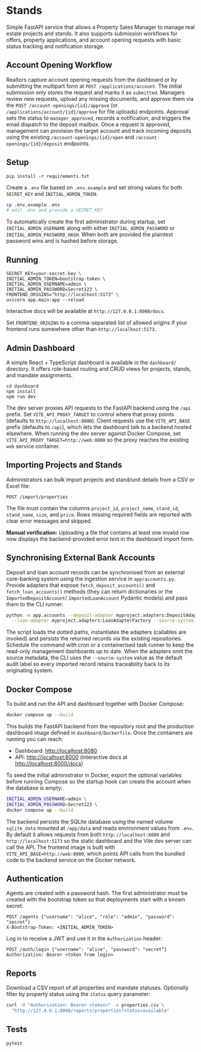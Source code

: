 # Stands

Simple FastAPI service that allows a Property Sales Manager to manage real estate projects and stands.
It also supports submission workflows for offers, property applications, and account opening requests with
basic status tracking and notification storage.

## Account Opening Workflow

Realtors capture account opening requests from the dashboard or by submitting the multipart form at
`POST /applications/account`. The initial submission only stores the request and marks it as `submitted`.
Managers review new requests, upload any missing documents, and approve them via the
`POST /account-openings/{id}/approve` (or `/applications/account/{id}/approve` for file uploads) endpoints.
Approval sets the status to `manager_approved`, records a notification, and triggers the email dispatch to the
deposit mailbox. Once a request is approved, management can provision the target account and track incoming
deposits using the existing `/account-openings/{id}/open` and `/account-openings/{id}/deposit` endpoints.

## Setup

```
pip install -r requirements.txt
```

Create a `.env` file based on `.env.example` and set strong values for both `SECRET_KEY` and
`INITIAL_ADMIN_TOKEN`.

```bash
cp .env.example .env
# edit .env and provide a SECRET_KEY
```

To automatically create the first administrator during startup, set
`INITIAL_ADMIN_USERNAME` along with either `INITIAL_ADMIN_PASSWORD` or
`INITIAL_ADMIN_PASSWORD_HASH`. When both are provided the plaintext password wins and is
hashed before storage.

## Running

```
SECRET_KEY=your-secret-key \
INITIAL_ADMIN_TOKEN=bootstrap-token \
INITIAL_ADMIN_USERNAME=admin \
INITIAL_ADMIN_PASSWORD=Secret123 \
FRONTEND_ORIGINS="http://localhost:5173" \
uvicorn app.main:app --reload
```

Interactive docs will be available at `http://127.0.0.1:8000/docs`.

Set `FRONTEND_ORIGINS` to a comma-separated list of allowed origins if your frontend runs somewhere other than
`http://localhost:5173`.

## Admin Dashboard

A simple React + TypeScript dashboard is available in the `dashboard/` directory. It offers role-based routing and CRUD views for projects, stands, and mandate assignments.

```
cd dashboard
npm install
npm run dev
```

The dev server proxies API requests to the FastAPI backend using the `/api` prefix.
Set `VITE_API_PROXY_TARGET` to control where that proxy points (defaults to `http://localhost:8000`).
Client requests use the `VITE_API_BASE` prefix (defaults to `/api`), which lets the dashboard talk to a backend hosted elsewhere.
When running the dev server against Docker Compose, set `VITE_API_PROXY_TARGET=http://web:8000` so the proxy reaches the existing `web` service container.

## Importing Projects and Stands

Administrators can bulk import projects and stand/unit details from a CSV or Excel file:

```
POST /import/properties
```

The file must contain the columns `project_id`, `project_name`, `stand_id`, `stand_name`, `size`, and `price`.
Rows missing required fields are reported with clear error messages and skipped.

**Manual verification:** Uploading a file that contains at least one invalid row now displays the backend-provided error text in the dashboard import form.

## Synchronising External Bank Accounts

Deposit and loan account records can be synchronised from an external core-banking system using the ingestion
service in `app/accounts.py`. Provide adapters that expose `fetch_deposit_accounts()` and
`fetch_loan_accounts()` methods (they can return dictionaries or the `ImportedDepositAccount`/
`ImportedLoanAccount` Pydantic models) and pass them to the CLI runner:

```bash
python -m app.accounts --deposit-adapter myproject.adapters:DepositAdapterFactory \
  --loan-adapter myproject.adapters:LoanAdapterFactory --source-system "Core Banking"
```

The script loads the dotted paths, instantiates the adapters (callables are invoked) and persists the returned
records via the existing repositories. Schedule the command with cron or a containerised task runner to keep the
read-only management dashboards up to date. When the adapters omit the source metadata, the CLI uses the
`--source-system` value as the default audit label so every imported record retains traceability back to its
originating system.

## Docker Compose

To build and run the API and dashboard together with Docker Compose:

```bash
docker compose up --build
```

This builds the FastAPI backend from the repository root and the production dashboard image defined in `dashboard/Dockerfile`.
Once the containers are running you can reach:

- Dashboard: <http://localhost:8080>
- API: <http://localhost:8000> (interactive docs at <http://localhost:8000/docs>)

To seed the initial administrator in Docker, export the optional variables before running
Compose so the startup hook can create the account when the database is empty:

```bash
INITIAL_ADMIN_USERNAME=admin \
INITIAL_ADMIN_PASSWORD=Secret123 \
docker compose up --build
```

The backend persists the SQLite database using the named volume `sqlite_data` mounted at `/app/data` and reads environment values from `.env`.
By default it allows requests from both `http://localhost:8080` and `http://localhost:5173` so the static dashboard and the Vite dev server can call the API.
The frontend image is built with `VITE_API_BASE=http://web:8000`, which points API calls from the bundled code to the backend service on the Docker network.

## Authentication

Agents are created with a password hash. The first administrator must be created with the bootstrap
token so that deployments start with a known secret:

```
POST /agents {"username": "alice", "role": "admin", "password": "secret"}
X-Bootstrap-Token: <INITIAL_ADMIN_TOKEN>
```

Log in to receive a JWT and use it in the `Authorization` header:

```
POST /auth/login {"username": "alice", "password": "secret"}
Authorization: Bearer <token from login>
```

## Reports

Download a CSV report of all properties and mandate statuses. Optionally filter by
property status using the `status` query parameter:

```bash
curl -H "Authorization: Bearer <token>" -o properties.csv \
  "http://127.0.0.1:8000/reports/properties?status=available"
```

## Tests

```
pytest
```
